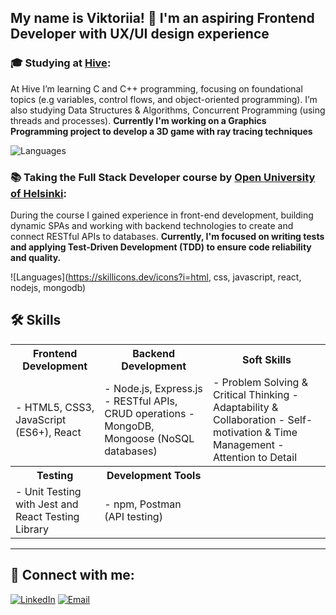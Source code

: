 ## My name is Viktoriia! 👋 I'm an aspiring Frontend Developer with UX/UI design experience

### 🎓 Studying at [Hive](https://www.hive.fi/en/):
At Hive I’m learning C and C++ programming, focusing on foundational topics (e.g variables, control flows, and object-oriented programming). I’m also studying Data Structures & Algorithms, Concurrent Programming (using threads and processes). **Currently I'm working on a Graphics Programming project to develop a 3D game with ray tracing techniques**

![Languages](https://skillicons.dev/icons?i=c,cpp)

### 📚 Taking the **Full Stack Developer** course by [Open University of Helsinki](https://fullstackopen.com/):
During the course I gained experience in front-end development, building dynamic SPAs and working with backend technologies to create and connect RESTful APIs to databases. **Currently, I'm focused on writing tests and applying Test-Driven Development (TDD) to ensure code reliability and quality.**

![Languages](https://skillicons.dev/icons?i=html, css, javascript, react, nodejs, mongodb)


## 🛠️ Skills

<table>
  <tr>
    <th>Frontend Development</th>
    <th>Backend Development</th>
    <th>Soft Skills</th>
  </tr>
  <tr>
    <td>
      - HTML5, CSS3, JavaScript (ES6+), React
    </td>
    <td>
      - Node.js, Express.js
      - RESTful APIs, CRUD operations
      - MongoDB, Mongoose (NoSQL databases)
    </td>
    <td>
      - Problem Solving & Critical Thinking
      - Adaptability & Collaboration
      - Self-motivation & Time Management
      - Attention to Detail
    </td>
  </tr>
  <tr>
    <th>Testing</th>
    <th>Development Tools</th>
    <th></th> <!-- Empty cell to keep the table balanced -->
  </tr>
  <tr>
    <td>
      - Unit Testing with Jest and React Testing Library
    </td>
    <td>
      - npm, Postman (API testing)
    </td>
    <td></td> <!-- Empty cell to keep the table balanced -->
  </tr>
</table>

---

## 🔗 Connect with me:
[![LinkedIn](https://img.shields.io/badge/LinkedIn-0A66C2?style=for-the-badge&logo=linkedin&logoColor=white)](https://www.linkedin.com/in/viktoriia-kuznetsova/) 
[![Email](https://img.shields.io/badge/Email-D14836?style=for-the-badge&logo=gmail&logoColor=white)](mailto:victoria.cuzneczowa23@gmail.com)

